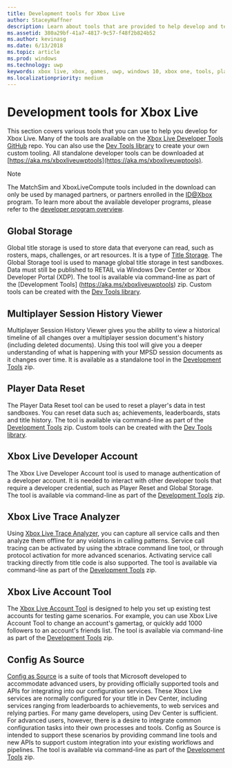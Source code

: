 ```yaml
---
title: Development tools for Xbox Live
author: StaceyHaffner
description: Learn about tools that are provided to help develop and test your Xbox Live enabled title.
ms.assetid: 380a29bf-41a7-4817-9c57-f48f2b824b52
ms.author: kevinasg
ms.date: 6/13/2018
ms.topic: article
ms.prod: windows
ms.technology: uwp
keywords: xbox live, xbox, games, uwp, windows 10, xbox one, tools, player reset, live trace analyzer, LTA, xbox live account tool, 
ms.localizationpriority: medium
---
```


# Development tools for Xbox Live

This section covers various tools that you can use to help you develop for Xbox Live. Many of the tools are available on the [Xbox Live Developer Tools GitHub](https://github.com/Microsoft/xbox-live-developer-tools) repo. You can also use the [Dev Tools library](https://www.nuget.org/packages/Microsoft.Xbox.Services.DevTools) to create your own custom tooling. All standalone developer tools can be downloaded at [https://aka.ms/xboxliveuwptools](https://aka.ms/xboxliveuwptools).

> [!NOTE]
> The MatchSim and XboxLiveCompute tools included in the download can only be used by managed partners, or partners enrolled in the [ID@Xbox](http://www.xbox.com/Developers/id) program. To learn more about the available developer programs, please refer to the [developer program overview](https://docs.microsoft.com/windows/uwp/xbox-live/developer-program-overview). 

## Global Storage
Global title storage is used to store data that everyone can read, such as rosters, maps, challenges, or art resources. It is a type of [Title Storage](../storage-platform/xbox-live-title-storage/xbox-live-title-storage.md). The Global Storage tool is used to manage global title storage in test sandboxes. Data must still be published to RETAIL via Windows Dev Center or Xbox Developer Portal (XDP). The tool is available via command-line as part of the [Development Tools] (https://aka.ms/xboxliveuwptools) zip. Custom tools can be created with the [Dev Tools library](https://www.nuget.org/packages/Microsoft.Xbox.Services.DevTools).

## Multiplayer Session History Viewer
Multiplayer Session History Viewer gives you the ability to view a historical timeline of all changes over a multiplayer session document's history (including deleted documents). Using this tool will give you a deeper understanding of what is happening with your MPSD session documents as it changes over time. It is available as a standalone tool in the [Development Tools](https://aka.ms/xboxliveuwptools) zip.

## Player Data Reset
The Player Data Reset tool can be used to reset a player's data in test sandboxes. You can reset data such as; achievements, leaderboards, stats and title history. The tool is available via command-line as part of the [Development Tools](https://aka.ms/xboxliveuwptools) zip. Custom tools can be created with the [Dev Tools library](https://www.nuget.org/packages/Microsoft.Xbox.Services.DevTools).

## Xbox Live Developer Account
The Xbox Live Developer Account tool is used to manage authentication of a developer account. It is needed to interact with other developer tools that require a developer credential, such as Player Reset and Global Storage. The tool is available via command-line as part of the [Development Tools](https://aka.ms/xboxliveuwptools) zip.

## Xbox Live Trace Analyzer
Using [Xbox Live Trace Analyzer](analyze-service-calls.md), you can capture all service calls and then analyze them offline for any violations in calling patterns. Service call tracing can be activated by using the xbtrace command line tool, or through protocol activation for more advanced scenarios. Activating service call tracking directly from title code is also supported. The tool is available via command-line as part of the [Development Tools](https://aka.ms/xboxliveuwptools) zip.

## Xbox Live Account Tool  
The [Xbox Live Account Tool](xbox-live-account-tool.md) is designed to help you set up existing test accounts for testing game scenarios. For example, you can use Xbox Live Account Tool to change an account's gamertag, or quickly add 1000 followers to an account's friends list. The tool is available via command-line as part of the [Development Tools](https://aka.ms/xboxliveuwptools) zip.

## Config As Source
[Config as Source](https://github.com/Microsoft/xbox-live-developer-tools/blob/master/CONFIGASSOURCE.md) is a suite of tools that Microsoft developed to accommodate advanced users, by providing officially supported tools and APIs for integrating into our configuration services. These Xbox Live services are normally configured for your title in Dev Center, including services ranging from leaderboards to achievements, to web services and relying parties. For many game developers, using Dev Center is sufficient. For advanced users, however, there is a desire to integrate common configuration tasks into their own processes and tools.  Config as Source is intended to support these scenarios by providing command line tools and new APIs to support custom integration into your existing workflows and pipelines. The tool is available via command-line as part of the [Development Tools](https://aka.ms/xboxliveuwptools) zip.
